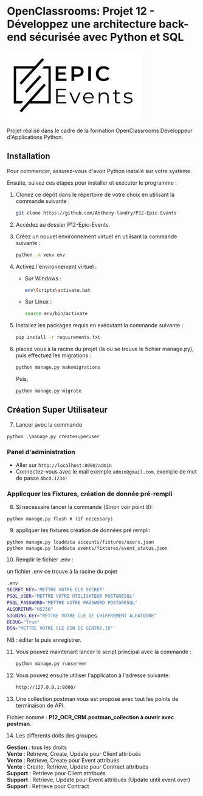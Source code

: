 # OpenClassrooms: Projet 12 - Développez une architecture back-end sécurisée avec Python et SQL

![projet 12 Développez une architecture back-end sécurisée avec Python et SQL](.readme/Landry_anthony_P12_Epic_Event_openclassrooms_developpeur_application_python.png)

Projet réalisé dans le cadre de la formation OpenClassrooms Développeur d'Applications Python.

## Installation

Pour commencer, assurez-vous d'avoir Python installé sur votre système.

Ensuite, suivez ces étapes pour installer et exécuter le programme :

1. Clonez ce dépôt dans le répertoire de votre choix en utilisant la commande suivante :
    
    ```bash
    git clone https://github.com/Anthony-landry/P12-Epic-Events
    ```
    
2. Accédez au dossier P12-Epic-Events.
    
3. Créez un nouvel environnement virtuel en utilisant la commande suivante :
    
    ```bash
    python -m venv env
    ```
    
4. Activez l'environnement virtuel :
    
    * Sur Windows :
        
        ```bash
        env\Scripts\activate.bat
        ```
        
    * Sur Linux :
        
        ```bash
        source env/bin/activate
        ```
        
5. Installez les packages requis en exécutant la commande suivante :
    
    ```bash
    pip install -r requirements.txt
    ```
    
6. placez vous à la racine du projet (là ou se trouve le fichier manage.py), puis effectuez les migrations :
    
    ```bash
    python manage.py makemigrations
    ```

    Puis,

    ```bash
    python manage.py migrate
    ```
## Création Super Utilisateur 

7. Lancer avec la commande 
```terminal
python .\manage.py createsuperuser
```
    
### Panel d'administration

- Aller sur `http://localhost:8000/admin`
- Connectez-vous avec le mail exemple `admin@gmail.com`, exemple de mot de passe `Abcd.1234!`

### Applicquer les Fixtures, création de donnée pré-rempli

8. Si necessaire lancer la commande (Sinon voir point 8): 

```terminal
python manage.py flush # (if necessary)
```

9. appliquer les fixtures création de données pré rempli: 
    
```terminal
python manage.py loaddata accounts/fixtures/users.json
python manage.py loaddata events/fixtures/event_status.json
```

10. Remplir le fichier .env :
    
un fichier .env ce trouve à la racine du pojet 


```bash
.env
SECRET_KEY='METTRE VOTRE CLE SECRET'
PSQL_USER="METTRE VOTRE UTILISATEUR POSTGRESQL"
PSQL_PASSWORD="METTRE VOTRE PASSWORD POSTGRESQL"
ALGORITHM="HS256"
SIGNING_KEY="METTRE VOTRE CLE DE CHIFFREMENT ALEATOIRE"
DEBUG="True"
DSN="METTRE VOTRE CLE DSN DE SENTRY.IO"
```
NB : éditer le puis enregistrer.

11. Vous pouvez maintenant lancer le script principal avec la commande :
    
    ```bash
    python manage.py runserver
    ```

12. Vous pouvez ensuite utiliser l'applicaton à l'adresse suivante:
    
    ```bash
    http://127.0.0.1:8000/
    ```

13. Une collection postman vous est proposé avec tout les points de terminaison de API.

Fichier nommé : **P12_OCR_CRM.postman_collection à ouvrir avec postman**.

14. Les differents doits des groupes.

**Gestion** : tous les droits\
**Vente** : Retrieve, Create, Update pour Client attribués\
**Vente** : Retrieve, Create pour Event attribués\
**Vente** : Create, Retrieve, Update pour Contract attribués\
**Support** : Retrieve pour Client  attribués\
**Support** : Retrieve, Update pour Event attribués (Update until event over)\
**Suppor**t : Retrieve pour Contract
